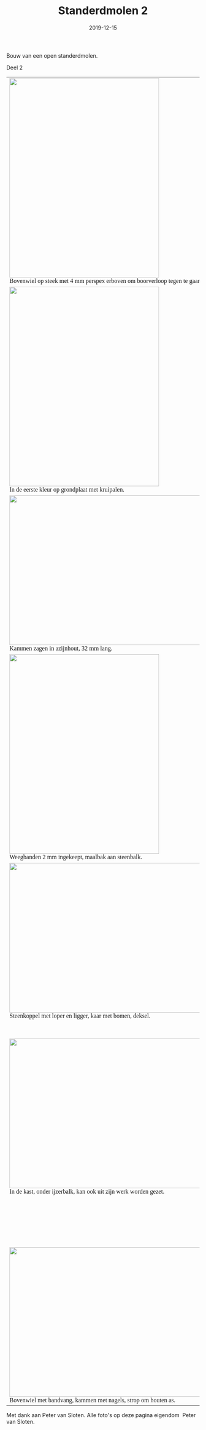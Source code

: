 ﻿---
date: 2019-12-15
naam: "Standerdmolen 2"
title: "Standerdmolen 2"
tags: ["Peter van Sloten", "modelmolens"]
---

Bouw van een open standerdmolen.

Deel 2

<table style="width: 100%" class="style1">
				<tr>
								<td valign="top" class="style2" style="width: 693px">
								<img src="/images/modelmolens/peter%20van%20sloten/standerd%20molen/tn_Bouw%20standerdmolen%202013%20deel%202%20-1-.jpg" width="390" height="520" /><br />
								<span style="font-size: 12.0pt; font-family: &quot;Times New Roman&quot;,&quot;serif&quot;; mso-fareast-font-family: &quot;Times New Roman&quot;; mso-ansi-language: NL; mso-fareast-language: NL; mso-bidi-language: AR-SA">
								Bovenwiel op steek met <st1:metricconverter
ProductID="4 mm" w:st="on">4 mm</st1:metricconverter> perspex erboven om 
								boorverloop tegen te gaan.</span></td>
								<td valign="top" class="style2">
								<img src="/images/modelmolens/peter%20van%20sloten/standerd%20molen/tn_Bouw%20standerdmolen%202013%20deel%202%20-2-.jpg" width="520" height="390" /><br />
								<span style="font-size: 12.0pt; font-family: &quot;Times New Roman&quot;,&quot;serif&quot;; mso-fareast-font-family: &quot;Times New Roman&quot;; mso-ansi-language: NL; mso-fareast-language: NL; mso-bidi-language: AR-SA">
								Drie paspennen van <st1:metricconverter
ProductID="5 mm" w:st="on">5 mm</st1:metricconverter> om zuiver te boren.</span></td>
				</tr>
				<tr>
								<td valign="top" class="style2" style="width: 693px">
								<img src="/images/modelmolens/peter%20van%20sloten/standerd%20molen/tn_Bouw%20standerdmolen%202013%20deel%202%20-3-.jpg" width="390" height="520" /><br />
								<span style="font-size: 12.0pt; font-family: &quot;Times New Roman&quot;,&quot;serif&quot;; mso-fareast-font-family: &quot;Times New Roman&quot;; mso-ansi-language: NL; mso-fareast-language: NL; mso-bidi-language: AR-SA">
								In de eerste kleur op grondplaat met kruipalen.</span></td>
								<td valign="top" class="style2">
								<img src="/images/modelmolens/peter%20van%20sloten/standerd%20molen/tn_Bouw%20standerdmolen%202013%20deel%202%20-4-.jpg" width="390" height="520" /><br />
								<span style="font-size: 12.0pt; font-family: &quot;Times New Roman&quot;,&quot;serif&quot;; mso-fareast-font-family: &quot;Times New Roman&quot;; mso-ansi-language: NL; mso-fareast-language: NL; mso-bidi-language: AR-SA">
								Fluistergaten in de kast, staat op teerlingen.</span></td>
				</tr>
				<tr>
								<td valign="top" class="style2" style="width: 693px">
								<img src="/images/modelmolens/peter%20van%20sloten/standerd%20molen/tn_Bouw%20standerdmolen%202013%20deel%202%20-5-.jpg" width="520" height="390" /><br />
								<span style="font-size: 12.0pt; font-family: &quot;Times New Roman&quot;,&quot;serif&quot;; mso-fareast-font-family: &quot;Times New Roman&quot;; mso-ansi-language: NL; mso-fareast-language: NL; mso-bidi-language: AR-SA">
								Kammen zagen in azijnhout, <st1:metricconverter
ProductID="32 mm" w:st="on">32 mm</st1:metricconverter> lang.</span></td>
								<td valign="top" class="style2">
								<img src="/images/modelmolens/peter%20van%20sloten/standerd%20molen/tn_Bouw%20standerdmolen%202013%20deel%202%20-6-.jpg" width="520" height="390" /><br />
								<span style="font-size: 12.0pt; font-family: &quot;Times New Roman&quot;,&quot;serif&quot;; mso-fareast-font-family: &quot;Times New Roman&quot;; mso-ansi-language: NL; mso-fareast-language: NL; mso-bidi-language: AR-SA">
								Gestoken, wijzen alle naar nagel in spiegelgat, 
								merbau plooistukken.</span></td>
				</tr>
				<tr>
								<td valign="top" class="style2" style="width: 693px">
								<img src="/images/modelmolens/peter%20van%20sloten/standerd%20molen/tn_Bouw%20standerdmolen%202013%20deel%202%20-7-.jpg" width="390" height="520" /><br />
								<span style="font-size: 12.0pt; font-family: &quot;Times New Roman&quot;,&quot;serif&quot;; mso-fareast-font-family: &quot;Times New Roman&quot;; mso-ansi-language: NL; mso-fareast-language: NL; mso-bidi-language: AR-SA">
								Weegbanden <st1:metricconverter ProductID="2 mm"
w:st="on">2 mm</st1:metricconverter> ingekeept, maalbak aan steenbalk.</span></td>
								<td valign="top" class="style2">
								<img src="/images/modelmolens/peter%20van%20sloten/standerd%20molen/tn_Bouw%20standerdmolen%202013%20deel%202%20-8-.jpg" width="520" height="390" /><br />
								<span style="font-size: 12.0pt; font-family: &quot;Times New Roman&quot;,&quot;serif&quot;; mso-fareast-font-family: &quot;Times New Roman&quot;; mso-ansi-language: NL; mso-fareast-language: NL; mso-bidi-language: AR-SA">
								Grondplaat met eiken lijst afgewerkt, kruipalen.</span></td>
				</tr>
				<tr>
								<td valign="top" class="style2" style="width: 693px; height: 458px">
								<img src="/images/modelmolens/peter%20van%20sloten/standerd%20molen/tn_Bouw%20standerdmolen%202013%20deel%202%20-9-.jpg" width="520" height="390" /><br />
								<span style="font-size: 12.0pt; font-family: &quot;Times New Roman&quot;,&quot;serif&quot;; mso-fareast-font-family: &quot;Times New Roman&quot;; mso-ansi-language: NL; mso-fareast-language: NL; mso-bidi-language: AR-SA">
								Steenkoppel met loper en ligger, kaar met bomen, 
								deksel.</span></td>
								<td valign="top" class="style2" style="height: 458px">
								<img src="/images/modelmolens/peter%20van%20sloten/standerd%20molen/tn_Bouw%20standerdmolen%202013%20deel%202%20-10-.jpg" width="520" height="390" /><br />
								<span style="font-size: 12.0pt; font-family: &quot;Times New Roman&quot;,&quot;serif&quot;; mso-fareast-font-family: &quot;Times New Roman&quot;; mso-ansi-language: NL; mso-fareast-language: NL; mso-bidi-language: AR-SA">
								Steenkoppel compleet.</span></td>
				</tr>
				<tr>
								<td valign="top" class="style2" style="width: 693px">
								<img src="/images/modelmolens/peter%20van%20sloten/standerd%20molen/tn_Bouw%20standerdmolen%202013%20deel%202%20-11-.jpg" width="520" height="390" /><br />
								<span style="font-size: 12.0pt; font-family: &quot;Times New Roman&quot;,&quot;serif&quot;; mso-fareast-font-family: &quot;Times New Roman&quot;; mso-ansi-language: NL; mso-fareast-language: NL; mso-bidi-language: AR-SA">
								In de kast, onder ijzerbalk, kan ook uit zijn 
								werk worden gezet.</span></td>
								<td valign="top" class="style2">
								<img src="/images/modelmolens/peter%20van%20sloten/standerd%20molen/tn_Bouw%20standerdmolen%202013%20deel%202%20-12-.jpg" width="390" height="520" /><br />
								<span style="font-size: 12.0pt; font-family: &quot;Times New Roman&quot;,&quot;serif&quot;; mso-fareast-font-family: &quot;Times New Roman&quot;; mso-ansi-language: NL; mso-fareast-language: NL; mso-bidi-language: AR-SA">
								Gezien door de luideur.</span></td>
				</tr>
				<tr>
								<td valign="top" class="style2" style="width: 693px">
								<img src="/images/modelmolens/peter%20van%20sloten/standerd%20molen/tn_Bouw%20standerdmolen%202013%20deel%202%20-13-.jpg" width="520" height="390" /><br />
								<span style="font-size: 12.0pt; font-family: &quot;Times New Roman&quot;,&quot;serif&quot;; mso-fareast-font-family: &quot;Times New Roman&quot;; mso-ansi-language: NL; mso-fareast-language: NL; mso-bidi-language: AR-SA">
								Bovenwiel met bandvang, kammen met nagels, strop 
								om houten as.</span></td>
								<td valign="top" class="style2">&nbsp;</td>
				</tr>
</table>

Met dank aan Peter van Sloten.
Alle foto's op deze pagina eigendom&nbsp; Peter van Sloten.
